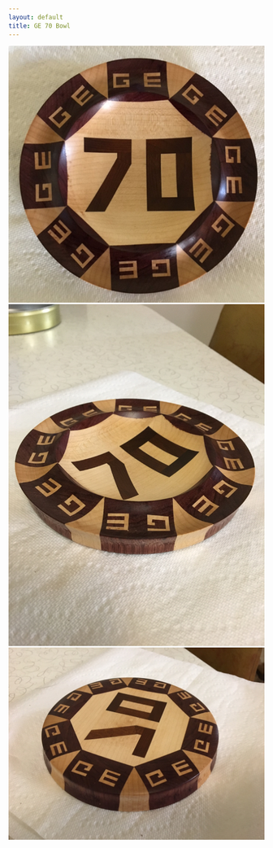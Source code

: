 ```yaml
---
layout: default
title: GE 70 Bowl
---
```


<img src="\pics\2018-March GE07GE@70 Bowl\IMG_0286.JPG" class="img-responsive" />

<img src="\pics\2018-March GE07GE@70 Bowl\IMG_0288.JPG" class="img-responsive" />

<img src="\pics\2018-March GE07GE@70 Bowl\IMG_0290.JPG" class="img-responsive" />
